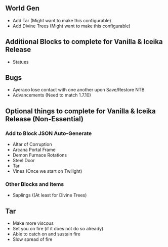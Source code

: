 ## World Gen
* Add Tar (Might want to make this configurable)
* Add Divine Trees (Might want to make this configurable)

## Additional Blocks to complete for Vanilla & Iceika Release
* Statues

## Bugs
* Ayeraco lose contact with one another upon Save/Restore NTB
* Advancements (Need to match 1.7.10)

## Optional things to complete for Vanilla & Iceika Release (Non-Essential)
### Add to Block JSON Auto-Generate
* Altar of Corruption
* Arcana Portal Frame
* Demon Furnace Rotations
* Steel Door
* Tar
* Vines (Once we start on Twilight)
### Other Blocks and Items
* Saplings ((At least for Divine Trees)
## Tar
* Make more viscous
* Set you on fire (if it does not do so already)
* Able to catch on and sustain fire
* Slow spread of fire
